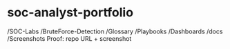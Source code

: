 # soc-analyst-portfolio
/SOC-Labs
  /BruteForce-Detection
  /Glossary
/Playbooks
/Dashboards
/docs
/Screenshots
Proof: repo URL + screenshot


